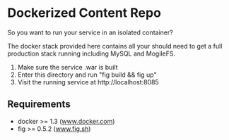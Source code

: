 Dockerized Content Repo
=======================

So you want to run your service in an isolated container?

The docker stack provided here contains all your should need to get a full production stack running including MySQL and MogileFS.

1. Make sure the service .war is built
2. Enter this directory and run "fig build && fig up"
3. Visit the running service at http://localhost:8085

Requirements
------------
* docker >= 1.3 (www.docker.com)
* fig >= 0.5.2 (www.fig.sh)
